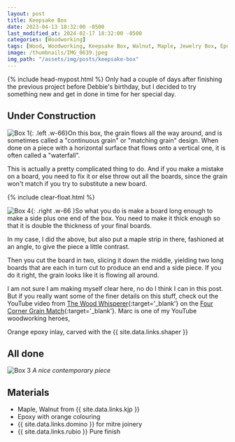 ```yaml
---
layout: post
title: Keepsake Box
date: 2023-04-13 18:32:00 -0500
last_modified_at: 2024-02-17 18:32:00 -0500
categories: [Woodworking]
tags: [Wood, Woodworking, Keepsake Box, Walnut, Maple, Jewelry Box, Epoxy]
image: /thumbnails/IMG_0639.jpeg
img_path: "/assets/img/posts/keepsake-box"
---
```

{% include head-mypost.html %}
Only had a couple of days after finishing the previous project before Debbie's birthday, but I decided to try something new and get in done in time for her special day.

## Under Construction

![Box 1][Box 1]{: .left .w-66}On this box, the grain flows all the way around, and is sometimes called a "continuous grain" or "matching grain" design. When done on a piece with a horizontal surface that flows onto a vertical one, it is often called a "waterfall".

This is actually a pretty complicated thing to do. And if you make a mistake on a board, you need to fix it or else throw out all the boards, since the grain won't match if you try to substitute a new board.

{% include clear-float.html %}

![Box 4][Box 4]{: .right .w-66 }So what you do is make a board long enough to make a side plus one end of the box. You need to make it thick enough so that it is double the thickness of your final boards.

In my case, I did the above, but also put a maple strip in there, fashioned at an angle, to give the piece a little contrast.

Then you cut the board in two, slicing it down the middle, yielding two long boards that are each in turn cut to produce an end and a side piece. If you do it right, the grain looks like it is flowing all around.

I am not sure I am making myself clear here, no do I think I can in this post.  But if you really want some of the finer details on this stuff, check out the YouTube video from [The Wood Whisperer](https://www.youtube.com/@woodwhisperer){:target='_blank'} on the [Four Corner Grain Match](https://youtu.be/SUd3I6Kx1Z0?si=ZVx0jnFtcppiO9HG){:target='_blank'}.  Marc is one of my YouTube woodworking heroes,

Orange epoxy inlay, carved with the {{ site.data.links.shaper }}

## All done

![Box 3][Box 3]
_A nice contemporary piece_

## Materials

- Maple, Walnut from {{ site.data.links.kjp }}
- Epoxy with orange colouring
- {{ site.data.links.domino }} for mitre joinery
- {{ site.data.links.rubio }} Pure finish

[Box 1]: IMG_0637.jpeg
[Box 3]: IMG_0639.jpeg
[Box 4]: IMG_0640.jpeg
